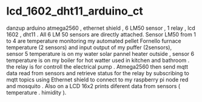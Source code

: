 # lcd_1602_dht11_arduino_ct  #

danzup arduino atmega2560 , ethernet shield ,  6 LM50 sensor , 1 relay , lcd 1602 , dht11 .
All 6 LM 50 sensors are directly attached.
Sensor LM50 from 1 to 4 are temperature monitoring my automated pellet Fornello furnace temperature (2 sensors) 
and input output of my puffer (2sensors),  
sensor 5 temperature is on my water solar pannel heater outside , 
sensor 6 temperature is on my boiler for hot watter used in kitchen and bathroom . 
the relay is for controll the electrical pump .
Atmega2560 then send mqtt data read from sensors and retrieve status for the relay by subscribing to mqtt topics
using Ethernet shield to connect to my raspberry pi node red and mosquito .
Also on a LCD 16x2 prints diferent data from sensors ( temperature . himidity ).
